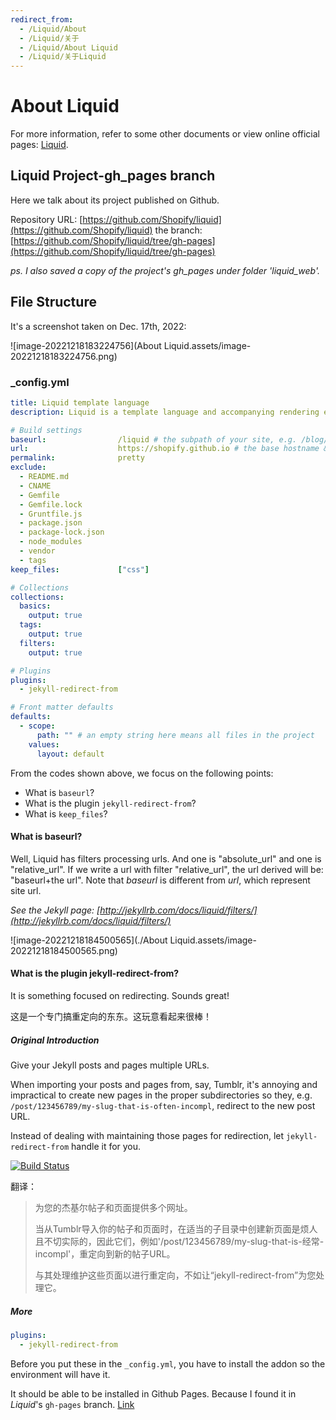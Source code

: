 ```yaml
---
redirect_from:
  - /Liquid/About
  - /Liquid/关于
  - /Liquid/About Liquid
  - /Liquid/关于Liquid
---
```




# About Liquid

For more information, refer to some other documents or view online official pages: [Liquid](https://shopify.github.io/liquid/).

## Liquid Project-gh_pages branch

Here we talk about its project published on Github.

Repository URL: [https://github.com/Shopify/liquid](https://github.com/Shopify/liquid)
the branch: [https://github.com/Shopify/liquid/tree/gh-pages](https://github.com/Shopify/liquid/tree/gh-pages)

*ps. I also saved a copy of the project's gh_pages under folder 'liquid_web'.*

## File Structure

It's a screenshot taken on Dec. 17th, 2022:

![image-20221218183224756](About Liquid.assets/image-20221218183224756.png)

### _config.yml

``` yaml
title: Liquid template language
description: Liquid is a template language and accompanying rendering engine. It is built for security, so is perfect for rendering custom templates from your users.

# Build settings
baseurl:                /liquid # the subpath of your site, e.g. /blog/
url:                    https://shopify.github.io # the base hostname & protocol for your site
permalink:              pretty
exclude:
  - README.md
  - CNAME
  - Gemfile
  - Gemfile.lock
  - Gruntfile.js
  - package.json
  - package-lock.json
  - node_modules
  - vendor
  - tags
keep_files:             ["css"]

# Collections
collections:
  basics:
    output: true
  tags:
    output: true
  filters:
    output: true

# Plugins
plugins:
  - jekyll-redirect-from

# Front matter defaults
defaults:
  - scope:
      path: "" # an empty string here means all files in the project
    values:
      layout: default

```

From the codes shown above, we focus on the following points:

- What is `baseurl`?
- What is the plugin `jekyll-redirect-from`?
- What is `keep_files`?

#### What is baseurl?

Well, Liquid has filters processing urls. And one is "absolute_url" and one is "relative_url". If we write a url with filter "relative_url", the url derived will be: "baseurl+the url". Note that *baseurl* is different from *url*, which represent site url. 

*See the Jekyll page: [http://jekyllrb.com/docs/liquid/filters/](http://jekyllrb.com/docs/liquid/filters/)*

![image-20221218184500565](./About Liquid.assets/image-20221218184500565.png)

#### What is the plugin jekyll-redirect-from?

It is something focused on redirecting. Sounds great!

这是一个专门搞重定向的东东。这玩意看起来很棒！

##### Original Introduction

Give your Jekyll posts and pages multiple URLs.

When importing your posts and pages from, say, Tumblr, it's annoying and impractical to create new pages in the proper subdirectories so they, e.g. `/post/123456789/my-slug-that-is-often-incompl`, redirect to the new post URL.

Instead of dealing with maintaining those pages for redirection, let `jekyll-redirect-from` handle it for you.

[![Build Status](https://github.com/jekyll/jekyll-redirect-from/actions/workflows/ci.yml/badge.svg?branch=master)](https://github.com/jekyll/jekyll-redirect-from/actions/workflows/ci.yml)

翻译：

> 为您的杰基尔帖子和页面提供多个网址。
>
> 当从Tumblr导入你的帖子和页面时，在适当的子目录中创建新页面是烦人且不切实际的，因此它们，例如'/post/123456789/my-slug-that-is-经常-incompl'，重定向到新的帖子URL。
>
> 与其处理维护这些页面以进行重定向，不如让“jekyll-redirect-from”为您处理它。

##### More

```yaml
plugins:
  - jekyll-redirect-from
```

Before you put these in the `_config.yml`, you have to install the addon so the environment will have it.

It should be able to be installed in Github Pages. Because I found it in *Liquid*'s `gh-pages` branch. [Link](https://github.com/Shopify/liquid/tree/gh-pages)

